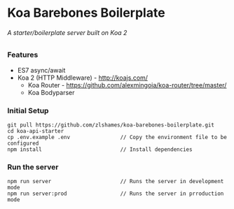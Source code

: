 # Koa Barebones Boilerplate
###### A starter/boilerplate server built on Koa 2

### Features
* ES7 async/await
* Koa 2 (HTTP Middleware) - http://koajs.com/
    * Koa Router - https://github.com/alexmingoia/koa-router/tree/master/
    * Koa Bodyparser

### Initial Setup
```
git pull https://github.com/zlshames/koa-barebones-boilerplate.git
cd koa-api-starter
cp .env.example .env                // Copy the environment file to be configured
npm install                         // Install dependencies
```

### Run the server
```
npm run server                      // Runs the server in development mode
npm run server:prod                 // Runs the server in prroduction mode
```
